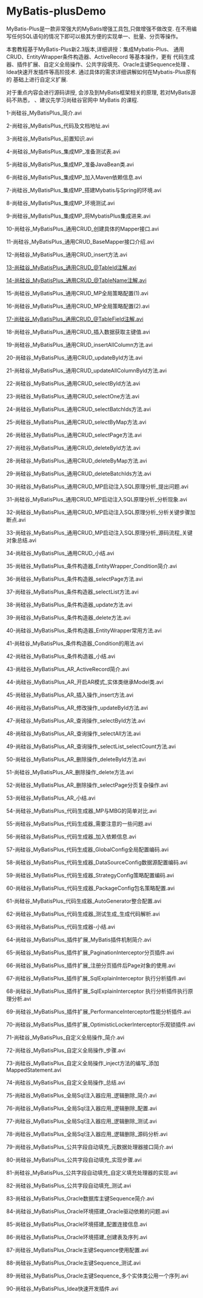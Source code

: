 # MyBatis-plusDemo

MyBatis-Plus是一款非常强大的MyBatis增强工具包,只做增强不做改变.
在不用编写任何SQL语句的情况下即可以极其方便的实现单一、批量、分页等操作。

本套教程基于MyBatis-Plus新2.3版本,详细讲授：集成Mybatis-Plus、
通用CRUD、EntityWrapper条件构造器、ActiveRecord 等基本操作，更有
代码生成器、插件扩展、自定义全局操作、公共字段填充、Oracle主键Sequence处理
、Idea快速开发插件等高阶技术. 通过具体的需求详细讲解如何在Mybatis-Plus原有的
基础上进行自定义扩展.

对于重点内容会进行源码讲授, 会涉及到MyBatis框架相关的原理, 若对MyBatis源码不熟悉，
、建议先学习尚硅谷官网中 MyBatis 的课程.

1-尚硅谷_MyBatisPlus_简介.avi

2-尚硅谷_MyBatisPlus_代码及文档地址.avi

3-尚硅谷_MyBatisPlus_前置知识.avi

4-尚硅谷_MyBatisPlus_集成MP_准备测试表.avi

5-尚硅谷_MyBatisPlus_集成MP_准备JavaBean类.avi

6-尚硅谷_MyBatisPlus_集成MP_加入Maven依赖信息.avi

7-尚硅谷_MyBatisPlus_集成MP_搭建Mybatis与Spring的环境.avi

8-尚硅谷_MyBatisPlus_集成MP_环境测试.avi

9-尚硅谷_MyBatisPlus_集成MP_将MybatisPlus集成进来.avi

10-尚硅谷_MyBatisPlus_通用CRUD_创建具体的Mapper接口.avi

11-尚硅谷_MyBatisPlus_通用CRUD_BaseMapper接口介绍.avi

12-尚硅谷_MyBatisPlus_通用CRUD_insert方法.avi

13-尚硅谷_MyBatisPlus_通用CRUD_@TableId注解.avi

14-尚硅谷_MyBatisPlus_通用CRUD_@TableName注解.avi

15-尚硅谷_MyBatisPlus_通用CRUD_MP全局策略配置(1).avi

16-尚硅谷_MyBatisPlus_通用CRUD_MP全局策略配置(2).avi

17-尚硅谷_MyBatisPlus_通用CRUD_@TableField注解.avi

18-尚硅谷_MyBatisPlus_通用CRUD_插入数据获取主键值.avi

19-尚硅谷_MyBatisPlus_通用CRUD_insertAllColumn方法.avi

20-尚硅谷_MyBatisPlus_通用CRUD_updateById方法.avi

21-尚硅谷_MyBatisPlus_通用CRUD_updateAllColumnById方法.avi

22-尚硅谷_MyBatisPlus_通用CRUD_selectById方法.avi

23-尚硅谷_MyBatisPlus_通用CRUD_selectOne方法.avi

24-尚硅谷_MyBatisPlus_通用CRUD_selectBatchIds方法.avi

25-尚硅谷_MyBatisPlus_通用CRUD_selectByMap方法.avi

26-尚硅谷_MyBatisPlus_通用CRUD_selectPage方法.avi

27-尚硅谷_MyBatisPlus_通用CRUD_deleteById方法.avi

28-尚硅谷_MyBatisPlus_通用CRUD_deleteByMap方法.avi

29-尚硅谷_MyBatisPlus_通用CRUD_deleteBatchIds方法.avi

30-尚硅谷_MyBatisPlus_通用CRUD_MP启动注入SQL原理分析_提出问题.avi

31-尚硅谷_MyBatisPlus_通用CRUD_MP启动注入SQL原理分析_分析现象.avi

32-尚硅谷_MyBatisPlus_通用CRUD_MP启动注入SQL原理分析_分析关键步骤加断点.avi

33-尚硅谷_MyBatisPlus_通用CRUD_MP启动注入SQL原理分析_源码流程_关键对象总结.avi

34-尚硅谷_MyBatisPlus_通用CRUD_小结.avi

35-尚硅谷_MyBatisPlus_条件构造器_EntityWrapper_Condition简介.avi

36-尚硅谷_MyBatisPlus_条件构造器_selectPage方法.avi

37-尚硅谷_MyBatisPlus_条件构造器_selectList方法.avi

38-尚硅谷_MyBatisPlus_条件构造器_update方法.avi

39-尚硅谷_MyBatisPlus_条件构造器_delete方法.avi

40-尚硅谷_MyBatisPlus_条件构造器_EntityWrapper常用方法.avi

41-尚硅谷_MyBatisPlus_条件构造器_Condition的用法.avi

42-尚硅谷_MyBatisPlus_条件构造器_小结.avi

43-尚硅谷_MyBatisPlus_AR_ActiveRecord简介.avi

44-尚硅谷_MyBatisPlus_AR_开启AR模式_实体类继承Model类.avi

45-尚硅谷_MyBatisPlus_AR_插入操作_insert方法.avi

46-尚硅谷_MyBatisPlus_AR_修改操作_updateById方法.avi

47-尚硅谷_MyBatisPlus_AR_查询操作_selectById方法.avi

48-尚硅谷_MyBatisPlus_AR_查询操作_selectAll方法.avi

49-尚硅谷_MyBatisPlus_AR_查询操作_selectList_selectCount方法.avi

50-尚硅谷_MyBatisPlus_AR_删除操作_deleteById方法.avi

51-尚硅谷_MyBatisPlus_AR_删除操作_delete方法.avi

52-尚硅谷_MyBatisPlus_AR_删除操作_selectPage分页复杂操作.avi

53-尚硅谷_MyBatisPlus_AR_小结.avi

54-尚硅谷_MyBatisPlus_代码生成器_MP与MBG的简单对比.avi

55-尚硅谷_MyBatisPlus_代码生成器_需要注意的一些问题.avi

56-尚硅谷_MyBatisPlus_代码生成器_加入依赖信息.avi

57-尚硅谷_MyBatisPlus_代码生成器_GlobalConfig全局配置编码.avi

58-尚硅谷_MyBatisPlus_代码生成器_DataSourceConfig数据源配置编码.avi

59-尚硅谷_MyBatisPlus_代码生成器_StrategyConfig策略配置编码.avi

60-尚硅谷_MyBatisPlus_代码生成器_PackageConfig包名策略配置.avi

61-尚硅谷_MyBatisPlus_代码生成器_AutoGenerator整合配置.avi

62-尚硅谷_MyBatisPlus_代码生成器_测试生成_生成代码解析.avi

63-尚硅谷_MyBatisPlus_代码生成器-小结.avi

64-尚硅谷_MyBatisPlus_插件扩展_MyBatis插件机制简介.avi

65-尚硅谷_MyBatisPlus_插件扩展_PaginationInterceptor分页插件.avi

66-尚硅谷_MyBatisPlus_插件扩展_注册分页插件后Page对象的使用.avi

67-尚硅谷_MyBatisPlus_插件扩展_SqlExplainInterceptor 执行分析插件.avi

68-尚硅谷_MyBatisPlus_插件扩展_SqlExplainInterceptor 执行分析插件执行原理分析.avi

69-尚硅谷_MyBatisPlus_插件扩展_PerformanceInterceptor性能分析插件.avi

70-尚硅谷_MyBatisPlus_插件扩展_OptimisticLockerInterceptor乐观锁插件.avi

71-尚硅谷_MyBatisPlus_自定义全局操作_简介.avi

72-尚硅谷_MyBatisPlus_自定义全局操作_步骤.avi

73-尚硅谷_MyBatisPlus_自定义全局操作_inject方法的编写_添加MappedStatement.avi

74-尚硅谷_MyBatisPlus_自定义全局操作_总结.avi

75-尚硅谷_MyBatisPlus_全局Sql注入器应用_逻辑删除_简介.avi

76-尚硅谷_MyBatisPlus_全局Sql注入器应用_逻辑删除_配置.avi

77-尚硅谷_MyBatisPlus_全局Sql注入器应用_逻辑删除_测试.avi

78-尚硅谷_MyBatisPlus_全局Sql注入器应用_逻辑删除_源码分析.avi

79-尚硅谷_MyBatisPlus_公共字段自动填充_元数据处理器接口简介.avi

80-尚硅谷_MyBatisPlus_公共字段自动填充_实现步骤.avi

81-尚硅谷_MyBatisPlus_公共字段自动填充_自定义填充处理器的实现.avi

82-尚硅谷_MyBatisPlus_公共字段自动填充_测试.avi

83-尚硅谷_MyBatisPlus_Oracle数据库主键Sequence简介.avi

84-尚硅谷_MyBatisPlus_Oracle环境搭建_Oracle驱动依赖的问题.avi

85-尚硅谷_MyBatisPlus_Oracle环境搭建_配置连接信息.avi

86-尚硅谷_MyBatisPlus_Oracle环境搭建_创建表及序列.avi

87-尚硅谷_MyBatisPlus_Oracle主键Sequence使用配置.avi

88-尚硅谷_MyBatisPlus_Oracle主键Sequence_测试.avi

89-尚硅谷_MyBatisPlus_Oracle主键Sequence_多个实体类公用一个序列.avi

90-尚硅谷_MyBatisPlus_Idea快速开发插件.avi
